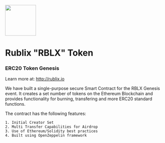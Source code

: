<p>
<img src="https://i.imgur.com/qFGbru0.png" style="width:100px">
</p>

# Rublix "RBLX" Token
### ERC20 Token Genesis
Learn more at: http://rublix.io

We have built a single-purpose secure Smart Contract for the RBLX Genesis event. It creates a set number of tokens on the Ethereum Blockchain and provides functionality for burning, transfering and more ERC20 standard functions.

The contract has the following features:
````
1. Initial Creator Set
2. Multi Transfer Capabilities for Airdrop
3. Use of Ethereum/Solidity best practices
4. Built using OpenZeppelin framework 
````
